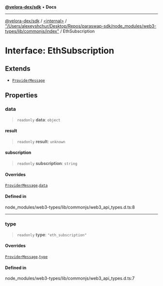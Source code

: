 [**@velora-dex/sdk**](../../../../README.md) • **Docs**

***

[@velora-dex/sdk](../../../../globals.md) / [\<internal\>](../../../README.md) / ["/Users/alexeyshchur/Desktop/Repos/paraswap-sdk/node\_modules/web3-types/lib/commonjs/index"](../README.md) / EthSubscription

# Interface: EthSubscription

## Extends

- [`ProviderMessage`](../../../interfaces/ProviderMessage.md)

## Properties

### data

> `readonly` **data**: `object`

#### result

> `readonly` **result**: `unknown`

#### subscription

> `readonly` **subscription**: `string`

#### Overrides

[`ProviderMessage`](../../../interfaces/ProviderMessage.md).[`data`](../../../interfaces/ProviderMessage.md#data)

#### Defined in

node\_modules/web3-types/lib/commonjs/web3\_api\_types.d.ts:8

***

### type

> `readonly` **type**: `"eth_subscription"`

#### Overrides

[`ProviderMessage`](../../../interfaces/ProviderMessage.md).[`type`](../../../interfaces/ProviderMessage.md#type)

#### Defined in

node\_modules/web3-types/lib/commonjs/web3\_api\_types.d.ts:7
